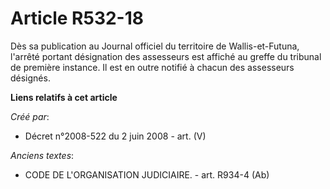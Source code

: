# Article R532-18

Dès sa publication au Journal officiel du territoire de Wallis-et-Futuna, l'arrêté portant désignation des assesseurs est
affiché au greffe du tribunal de première instance. Il est en outre notifié à chacun des assesseurs désignés.

**Liens relatifs à cet article**

_Créé par_:

  - Décret n°2008-522 du 2 juin 2008 - art. (V)

_Anciens textes_:

  - CODE DE L'ORGANISATION JUDICIAIRE. - art. R934-4 (Ab)
